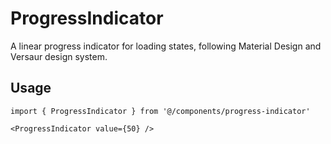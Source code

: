 # ProgressIndicator

A linear progress indicator for loading states, following Material Design and Versaur design system.

## Usage

```tsx
import { ProgressIndicator } from '@/components/progress-indicator'

<ProgressIndicator value={50} />
```
